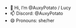 - 👋 Hi, I’m @AuxyPotato / Lucy
- 📫 Discord: @AuxyPotato
- 😄 Pronouns: she/her

<!---
AuxyPotato/AuxyPotato is a ✨ special ✨ repository because its `README.md` (this file) appears on your GitHub profile.
You can click the Preview link to take a look at your changes.
--->
